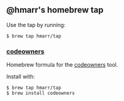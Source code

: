 ## @hmarr's homebrew tap

Use the tap by running:

```console
$ brew tap hmarr/tap
```

### [codeowners](Formula/codeowners.rb)

Homebrew formula for the [codeowners](https://github.com/hmarr/codeowners) tool.
  
Install with:
  
```console
$ brew tap hmarr/tap
$ brew install codeowners
```
